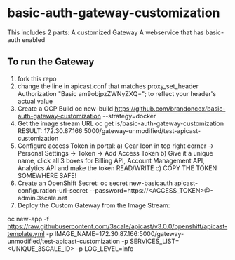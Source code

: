 # basic-auth-gateway-customization
This includes 2 parts:
    A customized Gateway
    A webservice that has basic-auth enabled
## To run the Gateway
  1) fork this repo
  2) change the line in apicast.conf that matches proxy_set_header Authorization "Basic am9objpzZWNyZXQ="; to reflect your header's actual value
  3) Create a OCP Build oc new-build https://github.com/brandoncox/basic-auth-gateway-customization --strategy=docker
  4) Get the image stream URL
      oc get is/basic-auth-gateway-customization
      RESULT:
      172.30.87.166:5000/gateway-unmodified/test-apicast-customization
  5) Configure access Token in portal:
      a) Gear Icon in top right corner -> Personal Settings -> Token -> Add Access Token
      b) Give it a unique name, click all 3 boxes for  Billing API, Account Management API, Analytics API and make the token READ/WRITE
      c) COPY THE TOKEN SOMEWHERE SAFE!
  6) Create an OpenShift Secret:
      oc secret new-basicauth apicast-configuration-url-secret --password=https://<ACCESS_TOKEN>@<DOMAIN>-admin.3scale.net
  7) Deploy the Custom Gateway from the Image Stream:
  
  oc new-app -f https://raw.githubusercontent.com/3scale/apicast/v3.0.0/openshift/apicast-template.yml -p IMAGE_NAME=172.30.87.166:5000/gateway-unmodified/test-apicast-customization -p SERVICES_LIST=<UNIQUE_3SCALE_ID> -p LOG_LEVEL=info

